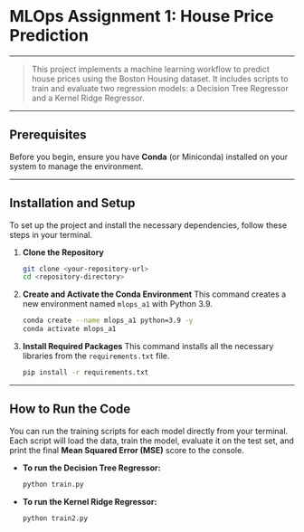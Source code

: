<br>

# MLOps Assignment 1: House Price Prediction

-----

> This project implements a machine learning workflow to predict house prices using the Boston Housing dataset. It includes scripts to train and evaluate two regression models: a Decision Tree Regressor and a Kernel Ridge Regressor.

-----

## Prerequisites

Before you begin, ensure you have **Conda** (or Miniconda) installed on your system to manage the environment.

-----

## Installation and Setup

To set up the project and install the necessary dependencies, follow these steps in your terminal.

1.  **Clone the Repository**

    ```bash
    git clone <your-repository-url>
    cd <repository-directory>
    ```

2.  **Create and Activate the Conda Environment** This command creates a new environment named `mlops_a1` with Python 3.9.

    ```bash
    conda create --name mlops_a1 python=3.9 -y
    conda activate mlops_a1
    ```

3.  **Install Required Packages** This command installs all the necessary libraries from the `requirements.txt` file.

    ```bash
    pip install -r requirements.txt
    ```

-----

## How to Run the Code

You can run the training scripts for each model directly from your terminal. Each script will load the data, train the model, evaluate it on the test set, and print the final **Mean Squared Error (MSE)** score to the console.

  * **To run the Decision Tree Regressor:**

    ```bash
    python train.py
    ```

  * **To run the Kernel Ridge Regressor:**

    ```bash
    python train2.py
    ```
